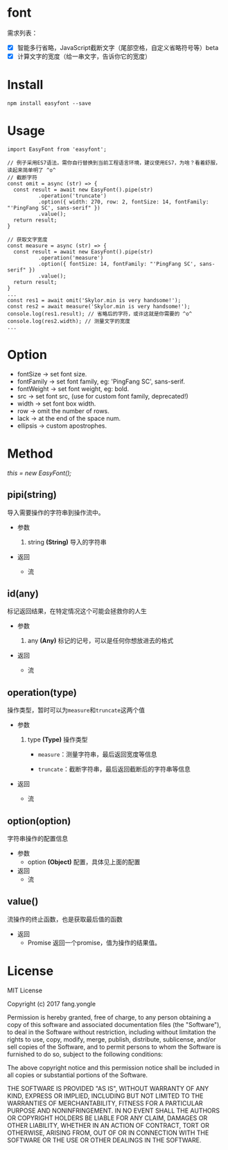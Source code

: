 # font

需求列表：

- [x] 智能多行省略，JavaScript截断文字（尾部空格，自定义省略符号等）beta
- [x] 计算文字的宽度（给一串文字，告诉你它的宽度）

# Install

```
npm install easyfont --save
```

# Usage

```
import EasyFont from 'easyfont';

// 例子采用ES7语法，需你自行替换到当前工程语言环境，建议使用ES7，为啥？看着舒服，读起来简单明了 ^o^
// 截断字符
const omit = async (str) => {
  const result = await new EasyFont().pipe(str)
          .operation('truncate')
          .option({ width: 270, row: 2, fontSize: 14, fontFamily: "'PingFang SC', sans-serif" })
          .value();
  return result;
}

// 获取文字宽度
const measure = async (str) => {
  const result = await new EasyFont().pipe(str)
          .operation('measure')
          .option({ fontSize: 14, fontFamily: "'PingFang SC', sans-serif" })
          .value();
  return result;
}
...
const res1 = await omit('Skylor.min is very handsome!');
const res2 = await measure('Skylor.min is very handsome!');
console.log(res1.result); // 省略后的字符，或许这就是你需要的 ^o^
console.log(res2.width); // 测量文字的宽度
...
```

# Option

* fontSize -> set font size.
* fontFamily -> set font family, eg: 'PingFang SC', sans-serif.
* fontWeight -> set font weight, eg: bold.
* src -> set font src, (use for custom font family, deprecated!)
* width -> set font box width.
* row -> omit the number of rows.
* lack -> at the end of the space num.
* ellipsis -> custom apostrophes.

# Method

_this = new EasyFont();_

## pipi(string)
导入需要操作的字符串到操作流中。
* 参数

  1. string __(String)__ 导入的字符串
* 返回
  * 流

## id(any)
标记返回结果，在特定情况这个可能会拯救你的人生
* 参数

  1. any __(Any)__ 标记的记号，可以是任何你想放进去的格式
* 返回
  * 流

## operation(type)

操作类型，暂时可以为`measure`和`truncate`这两个值

* 参数

  1. type __(Type)__ 操作类型

     * `measure`：测量字符串，最后返回宽度等信息


     * `truncate`：截断字符串，最后返回截断后的字符串等信息

* 返回

  * 流

## option(option)

字符串操作的配置信息

* 参数
  * option __(Object)__ 配置，具体见上面的配置
* 返回
  * 流

## value()

流操作的终止函数，也是获取最后值的函数

* 返回
  * Promise 返回一个promise，值为操作的结果值。

# License

MIT License

Copyright (c) 2017 fang.yongle

Permission is hereby granted, free of charge, to any person obtaining a copy
of this software and associated documentation files (the "Software"), to deal
in the Software without restriction, including without limitation the rights
to use, copy, modify, merge, publish, distribute, sublicense, and/or sell
copies of the Software, and to permit persons to whom the Software is
furnished to do so, subject to the following conditions:

The above copyright notice and this permission notice shall be included in all
copies or substantial portions of the Software.

THE SOFTWARE IS PROVIDED "AS IS", WITHOUT WARRANTY OF ANY KIND, EXPRESS OR
IMPLIED, INCLUDING BUT NOT LIMITED TO THE WARRANTIES OF MERCHANTABILITY,
FITNESS FOR A PARTICULAR PURPOSE AND NONINFRINGEMENT. IN NO EVENT SHALL THE
AUTHORS OR COPYRIGHT HOLDERS BE LIABLE FOR ANY CLAIM, DAMAGES OR OTHER
LIABILITY, WHETHER IN AN ACTION OF CONTRACT, TORT OR OTHERWISE, ARISING FROM,
OUT OF OR IN CONNECTION WITH THE SOFTWARE OR THE USE OR OTHER DEALINGS IN THE
SOFTWARE.
